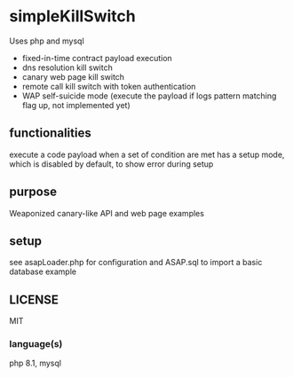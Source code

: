 # simpleKillSwitch
Uses php and mysql

- fixed-in-time contract payload execution
- dns resolution kill switch
- canary web page kill switch
- remote call kill switch with token authentication
- WAP self-suicide mode (execute the payload if logs pattern matching flag up, not implemented yet)

## functionalities
execute a code payload when a set of condition are met
has a setup mode, which is disabled by default, to show error during setup

## purpose
Weaponized canary-like API and web page examples

## setup
see asapLoader.php for configuration and ASAP.sql to import a basic database example

## LICENSE
MIT

### language(s)
php 8.1, mysql
